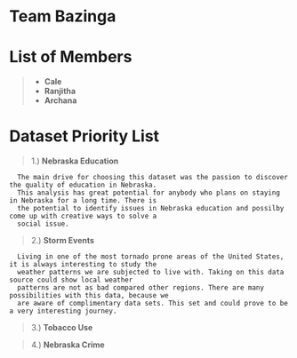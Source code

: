 # Team Bazinga

# List of Members

> * **Cale**
> * **Ranjitha**
> * **Archana**

# Dataset Priority List

> 1.) **Nebraska Education** 

      The main drive for choosing this dataset was the passion to discover the quality of education in Nebraska. 
      This analysis has great potential for anybody who plans on staying in Nebraska for a long time. There is
      the potential to identify issues in Nebraska education and possilby come up with creative ways to solve a
      social issue.
      
> 2.) **Storm Events**

      Living in one of the most tornado prone areas of the United States, it is always interesting to study the
      weather patterns we are subjected to live with. Taking on this data source could show local weather 
      patterns are not as bad compared other regions. There are many possibilities with this data, because we 
      are aware of complimentary data sets. This set and could prove to be a very interesting journey.
      
> 3.) **Tobacco Use**

> 4.) **Nebraska Crime**
